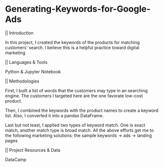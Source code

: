 # Generating-Keywords-for-Google-Ads

|| Introduction

In this project, I created the keywords of the products for matching customers' search. I believe this is a helpful practice toward digital marketing

|| Languages & Tools

Python & Jupyter Notebook

|| Methodologies

First, I built a list of words that the customers may type in an searching engine. The customers I targeted here are the one favorate low-cost product.

Then, I combined the keywords with the product names to create a keyword list. Also, I converted it into a pandas DataFrame.

Last but not least, I applied two types of keyword match. One is exact match, another match type is broad match. All the above efforts get me to the following marketing solutions: the sample keywords -> ads -> landing pages

|| Project Resources & Data

DataCamp
